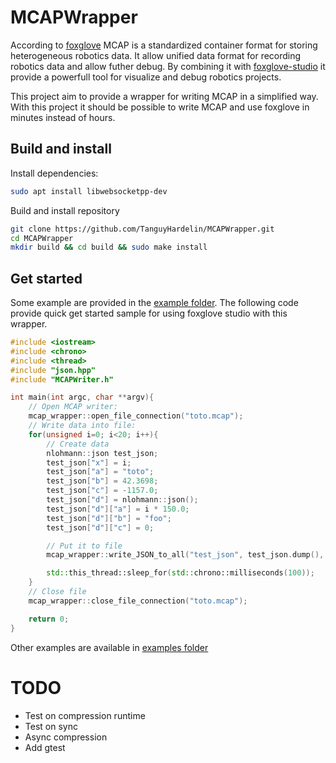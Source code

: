 # MCAPWrapper
According to [foxglove](https://foxglove.dev) MCAP is a standardized container format for storing heterogeneous robotics data. It allow unified data format for recording robotics data and allow futher debug. By combining it with [foxglove-studio](https://foxglove.dev/download) it provide a powerfull tool for visualize and debug robotics projects.

This project aim to provide a wrapper for writing MCAP in a simplified way. With this project it should be possible to write MCAP and use foxglove in minutes instead of hours.

## Build and install 
Install dependencies:
```bash
sudo apt install libwebsocketpp-dev
```
Build and install repository
```bash
git clone https://github.com/TanguyHardelin/MCAPWrapper.git
cd MCAPWrapper
mkdir build && cd build && sudo make install
```

## Get started
Some example are provided in the [example folder](https://github.com/TanguyHardelin/MCAPWrapper/tree/main/example). The following code provide quick get started sample for using foxglove studio with this wrapper.

```cpp
#include <iostream>
#include <chrono>
#include <thread>
#include "json.hpp"
#include "MCAPWriter.h"

int main(int argc, char **argv){
    // Open MCAP writer:
    mcap_wrapper::open_file_connection("toto.mcap");
    // Write data into file:
    for(unsigned i=0; i<20; i++){
        // Create data
        nlohmann::json test_json;
        test_json["x"] = i;
        test_json["a"] = "toto";
        test_json["b"] = 42.3698;
        test_json["c"] = -1157.0;
        test_json["d"] = nlohmann::json();
        test_json["d"]["a"] = i * 150.0;
        test_json["d"]["b"] = "foo";
        test_json["d"]["c"] = 0;

        // Put it to file
        mcap_wrapper::write_JSON_to_all("test_json", test_json.dump(), std::chrono::system_clock::now().time_since_epoch().count());

        std::this_thread::sleep_for(std::chrono::milliseconds(100));
    }
    // Close file
    mcap_wrapper::close_file_connection("toto.mcap");

    return 0;
}
```

Other examples are available in [examples folder](https://github.com/TanguyHardelin/MCAPWrapper/tree/main/examples)


# TODO
- Test on compression runtime
- Test on sync
- Async compression
- Add gtest
